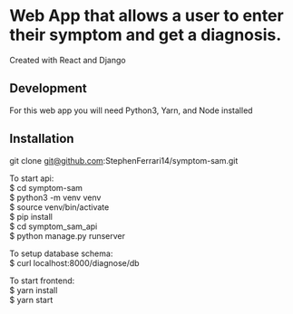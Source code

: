 # Web App that allows a user to enter their symptom and get a diagnosis.

Created with React and Django

## Development
For this web app you will need Python3, Yarn, and Node installed

## Installation
git clone git@github.com:StephenFerrari14/symptom-sam.git

To start api:  
$ cd symptom-sam  
$ python3 -m venv venv  
$ source venv/bin/activate  
$ pip install  
$ cd symptom_sam_api  
$ python manage.py runserver  

To setup database schema:  
$ curl localhost:8000/diagnose/db  

To start frontend:  
$ yarn install  
$ yarn start  